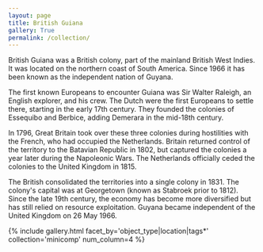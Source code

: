 ```yaml
---
layout: page
title: British Guiana
gallery: True
permalink: /collection/
---
```


British Guiana was a British colony, part of the mainland British West Indies. It was located on the northern coast of South America. Since 1966 it has been known as the independent nation of Guyana.  

The first known Europeans to encounter Guiana was Sir Walter Raleigh, an English explorer, and his crew. The Dutch were the first Europeans to settle there, starting in the early 17th century. They founded the colonies of Essequibo and Berbice, adding Demerara in the mid-18th century.  


In 1796, Great Britain took over these three colonies during hostilities with the French, who had occupied the Netherlands. Britain returned control of the territory to the Batavian Republic in 1802, but captured the colonies a year later during the Napoleonic Wars. The Netherlands officially ceded the colonies to the United Kingdom in 1815.

The British consolidated the territories into a single colony in 1831. The colony's capital was at Georgetown (known as Stabroek prior to 1812). Since the late 19th century, the economy has become more diversified but has still relied on resource exploitation. Guyana became independent of the United Kingdom on 26 May 1966.

{% include gallery.html facet_by='object_type|location|tags*' collection='minicomp' num_column=4 %}


